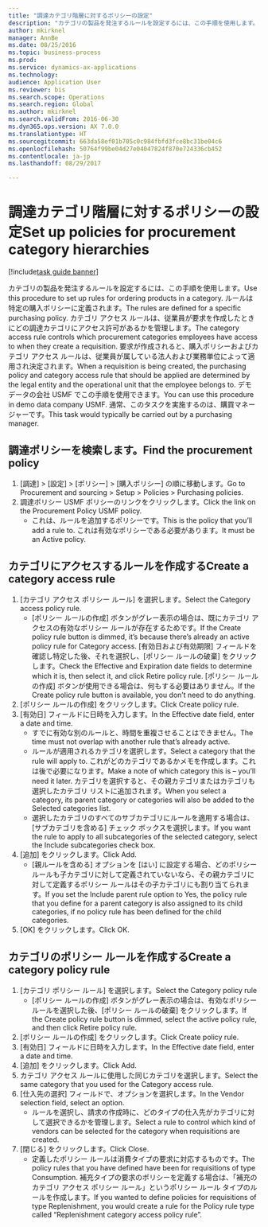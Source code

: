 ```yaml
--- 
title: "調達カテゴリ階層に対するポリシーの設定"
description: "カテゴリの製品を発注するルールを設定するには、この手順を使用します。"
author: mkirknel
manager: AnnBe
ms.date: 08/25/2016
ms.topic: business-process
ms.prod: 
ms.service: dynamics-ax-applications
ms.technology: 
audience: Application User
ms.reviewer: bis
ms.search.scope: Operations
ms.search.region: Global
ms.author: mkirknel
ms.search.validFrom: 2016-06-30
ms.dyn365.ops.version: AX 7.0.0
ms.translationtype: HT
ms.sourcegitcommit: 663da58ef01b705c0c984fbfd3fce8bc31be04c6
ms.openlocfilehash: 50764f99be04d27e04047824f870e724336cb452
ms.contentlocale: ja-jp
ms.lasthandoff: 08/29/2017

---
```

# <a name="set-up-policies-for-procurement-category-hierarchies"></a><span data-ttu-id="e174b-103">調達カテゴリ階層に対するポリシーの設定</span><span class="sxs-lookup"><span data-stu-id="e174b-103">Set up policies for procurement category hierarchies</span></span>

[!include[task guide banner](../../includes/task-guide-banner.md)]

<span data-ttu-id="e174b-104">カテゴリの製品を発注するルールを設定するには、この手順を使用します。</span><span class="sxs-lookup"><span data-stu-id="e174b-104">Use this procedure to set up rules for ordering products in a category.</span></span> <span data-ttu-id="e174b-105">ルールは特定の購入ポリシーに定義されます。</span><span class="sxs-lookup"><span data-stu-id="e174b-105">The rules are defined for a specific purchasing policy.</span></span> <span data-ttu-id="e174b-106">カテゴリ アクセス ルールは、従業員が要求を作成したときにどの調達カテゴリにアクセス許可があるかを管理します。</span><span class="sxs-lookup"><span data-stu-id="e174b-106">The category access rule controls which procurement categories employees have access to when they create a requisition.</span></span> <span data-ttu-id="e174b-107">要求が作成されると、購入ポリシーおよびカテゴリ アクセス ルールは、従業員が属している法人および業務単位によって適用され決定されます。</span><span class="sxs-lookup"><span data-stu-id="e174b-107">When a requisition is being created, the purchasing policy and category access rule that should be applied are determined by the legal entity and the operational unit that the employee belongs to.</span></span> <span data-ttu-id="e174b-108">デモ データの会社 USMF でこの手順を使用できます。</span><span class="sxs-lookup"><span data-stu-id="e174b-108">You can use this procedure in demo data company USMF.</span></span> <span data-ttu-id="e174b-109">通常、このタスクを実施するのは、購買マネージャーです。</span><span class="sxs-lookup"><span data-stu-id="e174b-109">This task would typically be carried out by a purchasing manager.</span></span>


## <a name="find-the-procurement-policy"></a><span data-ttu-id="e174b-110">調達ポリシーを検索します。</span><span class="sxs-lookup"><span data-stu-id="e174b-110">Find the procurement policy</span></span>
1. <span data-ttu-id="e174b-111">[調達] > [設定] > [ポリシー] > [購入ポリシー] の順に移動します。</span><span class="sxs-lookup"><span data-stu-id="e174b-111">Go to Procurement and sourcing > Setup > Policies > Purchasing policies.</span></span>
2. <span data-ttu-id="e174b-112">調達ポリシー USMF ポリシーのリンクをクリックします。</span><span class="sxs-lookup"><span data-stu-id="e174b-112">Click the link on the Procurement Policy USMF policy.</span></span>
    * <span data-ttu-id="e174b-113">これは、ルールを追加するポリシーです。</span><span class="sxs-lookup"><span data-stu-id="e174b-113">This is the policy that you’ll add a rule to.</span></span> <span data-ttu-id="e174b-114">これは有効なポリシーである必要があります。</span><span class="sxs-lookup"><span data-stu-id="e174b-114">It must be an Active policy.</span></span>  

## <a name="create-a-category-access-rule"></a><span data-ttu-id="e174b-115">カテゴリにアクセスするルールを作成する</span><span class="sxs-lookup"><span data-stu-id="e174b-115">Create a category access rule</span></span>
1. <span data-ttu-id="e174b-116">[カテゴリ アクセス ポリシー ルール] を選択します。</span><span class="sxs-lookup"><span data-stu-id="e174b-116">Select the Category access policy rule.</span></span>
    * <span data-ttu-id="e174b-117">[ポリシー ルールの作成] ボタンがグレー表示の場合は、既にカテゴリ アクセスの有効なポリシー ルールが存在するためです。</span><span class="sxs-lookup"><span data-stu-id="e174b-117">If the Create policy rule button is dimmed, it’s because there’s already an active policy rule for Category access.</span></span> <span data-ttu-id="e174b-118">[有効日および有効期限] フィールドを確認し特定した後、それを選択し、[ポリシー ルールの破棄] をクリックします。</span><span class="sxs-lookup"><span data-stu-id="e174b-118">Check the Effective and Expiration date fields to determine which it is, then select it, and click Retire policy rule.</span></span> <span data-ttu-id="e174b-119">[ポリシー ルールの作成] ボタンが使用できる場合は、何もする必要はありません。</span><span class="sxs-lookup"><span data-stu-id="e174b-119">If the Create policy rule button is available, you don’t need to do anything.</span></span>  
2. <span data-ttu-id="e174b-120">[ポリシー ルールの作成] をクリックします。</span><span class="sxs-lookup"><span data-stu-id="e174b-120">Click Create policy rule.</span></span>
3. <span data-ttu-id="e174b-121">[有効日] フィールドに日時を入力します。</span><span class="sxs-lookup"><span data-stu-id="e174b-121">In the Effective date field, enter a date and time.</span></span>
    * <span data-ttu-id="e174b-122">すでに有効な別のルールと、時間を重複させることはできません。</span><span class="sxs-lookup"><span data-stu-id="e174b-122">The time must not overlap with another rule that’s already active.</span></span>  
    * <span data-ttu-id="e174b-123">ルールが適用されるカテゴリを選択します。</span><span class="sxs-lookup"><span data-stu-id="e174b-123">Select a category that the rule will apply to.</span></span> <span data-ttu-id="e174b-124">これがどのカテゴリであるかメモを作成します。これは後で必要になります。</span><span class="sxs-lookup"><span data-stu-id="e174b-124">Make a note of which category this is – you’ll need it later.</span></span> <span data-ttu-id="e174b-125">カテゴリを選択すると、その親カテゴリまたはカテゴリも選択したカテゴリ リストに追加されます。</span><span class="sxs-lookup"><span data-stu-id="e174b-125">When you select a category, its parent category or categories will also be added to the Selected categories list.</span></span>  
    * <span data-ttu-id="e174b-126">選択したカテゴリのすべてのサブカテゴリにルールを適用する場合は、[サブカテゴリを含める] チェック ボックスを選択します。</span><span class="sxs-lookup"><span data-stu-id="e174b-126">If you want the rule to apply to all subcategories of the selected category, select the Include subcategories check box.</span></span>  
4. <span data-ttu-id="e174b-127">[追加] をクリックします。</span><span class="sxs-lookup"><span data-stu-id="e174b-127">Click Add.</span></span>
    * <span data-ttu-id="e174b-128">[親ルールを含める] オプションを [はい] に設定する場合、どのポリシー ルールも子カテゴリに対して定義されていないなら、その親カテゴリに対して定義するポリシー ルールはその子カテゴリにも割り当てられます。</span><span class="sxs-lookup"><span data-stu-id="e174b-128">If you set the Include parent rule option to Yes, the policy rule that you define for a parent category is also assigned to its child categories, if no policy rule has been defined for the child categories.</span></span>  
5. <span data-ttu-id="e174b-129">[OK] をクリックします。</span><span class="sxs-lookup"><span data-stu-id="e174b-129">Click OK.</span></span>

## <a name="create-a-category-policy-rule"></a><span data-ttu-id="e174b-130">カテゴリのポリシー ルールを作成する</span><span class="sxs-lookup"><span data-stu-id="e174b-130">Create a category policy rule</span></span>
1. <span data-ttu-id="e174b-131">[カテゴリ ポリシー ルール] を選択します。</span><span class="sxs-lookup"><span data-stu-id="e174b-131">Select the Category policy rule</span></span>
    * <span data-ttu-id="e174b-132">[ポリシー ルールの作成] ボタンがグレー表示の場合は、有効なポリシー ルールを選択した後、[ポリシー ルールの破棄] をクリックします。</span><span class="sxs-lookup"><span data-stu-id="e174b-132">If the Create policy rule button is dimmed, select the active policy rule, and then click Retire policy rule.</span></span>  
2. <span data-ttu-id="e174b-133">[ポリシー ルールの作成] をクリックします。</span><span class="sxs-lookup"><span data-stu-id="e174b-133">Click Create policy rule.</span></span>
3. <span data-ttu-id="e174b-134">[有効日] フィールドに日時を入力します。</span><span class="sxs-lookup"><span data-stu-id="e174b-134">In the Effective date field, enter a date and time.</span></span>
4. <span data-ttu-id="e174b-135">[追加] をクリックします。</span><span class="sxs-lookup"><span data-stu-id="e174b-135">Click Add.</span></span>
5. <span data-ttu-id="e174b-136">カテゴリ アクセス ルールに使用した同じカテゴリを選択します。</span><span class="sxs-lookup"><span data-stu-id="e174b-136">Select the same category that you used for the Category access rule.</span></span>
6. <span data-ttu-id="e174b-137">[仕入先の選択] フィールドで、オプションを選択します。</span><span class="sxs-lookup"><span data-stu-id="e174b-137">In the Vendor selection field, select an option.</span></span>
    * <span data-ttu-id="e174b-138">ルールを選択し、請求の作成時に、どのタイプの仕入先がカテゴリに対して選択できるかを管理します。</span><span class="sxs-lookup"><span data-stu-id="e174b-138">Select a rule to control which kind of vendors can be selected for the category when requisitions are created.</span></span>  
7. <span data-ttu-id="e174b-139">[閉じる] をクリックします。</span><span class="sxs-lookup"><span data-stu-id="e174b-139">Click Close.</span></span>
    * <span data-ttu-id="e174b-140">定義したポリシー ルールは消費タイプの要求に対応するものです。</span><span class="sxs-lookup"><span data-stu-id="e174b-140">The policy rules that you have defined have been for requisitions of type Consumption.</span></span> <span data-ttu-id="e174b-141">補充タイプの要求のポリシーを定義する場合は、「補充のカテゴリ アクセス ポリシー ルール」というポリシー ルール タイプのルールを作成します。</span><span class="sxs-lookup"><span data-stu-id="e174b-141">If you wanted to define policies for requisitions of type Replenishment, you would create a rule for the Policy rule type called “Replenishment category access policy rule”.</span></span>  


